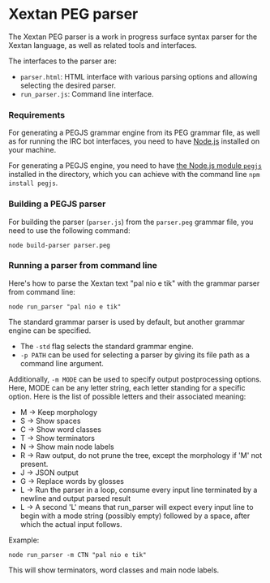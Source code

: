 Xextan PEG parser
=========

The Xextan PEG parser is a work in progress surface syntax parser for the Xextan language, as well as related tools and interfaces.

The interfaces to the parser are:
* `parser.html`: HTML interface with various parsing options and allowing selecting the desired parser.
* `run_parser.js`: Command line interface.


### Requirements ###

For generating a PEGJS grammar engine from its PEG grammar file, as well as for running the IRC bot interfaces, you need to have [Node.js](https://nodejs.org/) installed on your machine.

For generating a PEGJS engine, you need to have [the Node.js module `pegjs`](http://pegjs.org/) installed in the directory, which you can achieve with the command line `npm install pegjs`.



### Building a PEGJS parser ###

For building the parser (`parser.js`) from the `parser.peg` grammar file, you need to use the following command:
```
node build-parser parser.peg
```


### Running a parser from command line ###

Here's how to parse the Xextan text "pal nio e tik" with the grammar parser from command line:

```
node run_parser "pal nio e tik"
```

The standard grammar parser is used by default, but another grammar engine can be specified.
* The `-std` flag selects the standard grammar engine.
* `-p PATH` can be used for selecting a parser by giving its file path as a command line argument.

Additionally, `-m MODE` can be used to specify output postprocessing options.
Here, MODE can be any letter string, each letter standing for a specific option.
Here is the list of possible letters and their associated meaning:
* M -> Keep morphology
* S -> Show spaces
* C -> Show word classes
* T -> Show terminators
* N -> Show main node labels
* R -> Raw output, do not prune the tree, except the morphology if 'M' not present.
* J -> JSON output
* G -> Replace words by glosses
* L -> Run the parser in a loop, consume every input line terminated by a newline and output parsed result
* L -> A second 'L' means that run_parser will expect every input line to begin with a mode string (possibly empty) followed by a space, after which the actual input follows.

Example:
```
node run_parser -m CTN "pal nio e tik"
```
This will show terminators, word classes and main node labels.
 
